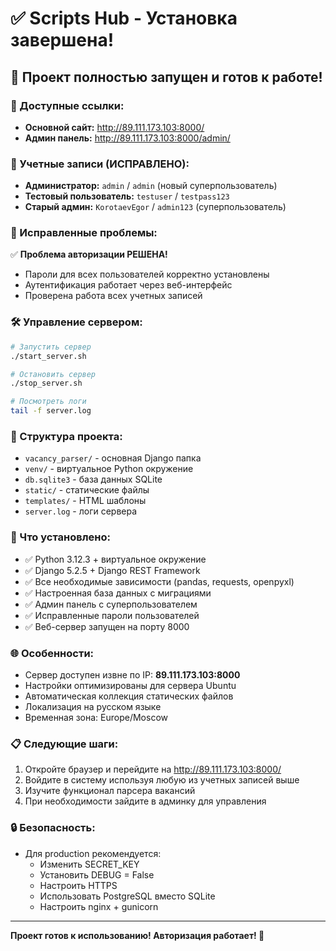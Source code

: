 # ✅ Scripts Hub - Установка завершена!

## 🚀 Проект полностью запущен и готов к работе!

### 📱 Доступные ссылки:
- **Основной сайт:** http://89.111.173.103:8000/
- **Админ панель:** http://89.111.173.103:8000/admin/

### 👤 Учетные записи (ИСПРАВЛЕНО):
- **Администратор:** `admin` / `admin` (новый суперпользователь)
- **Тестовый пользователь:** `testuser` / `testpass123`
- **Старый админ:** `KorotaevEgor` / `admin123` (суперпользователь)

### 🔧 Исправленные проблемы:
✅ **Проблема авторизации РЕШЕНА!** 
- Пароли для всех пользователей корректно установлены
- Аутентификация работает через веб-интерфейс
- Проверена работа всех учетных записей

### 🛠️ Управление сервером:
```bash
# Запустить сервер
./start_server.sh

# Остановить сервер  
./stop_server.sh

# Посмотреть логи
tail -f server.log
```

### 📁 Структура проекта:
- `vacancy_parser/` - основная Django папка
- `venv/` - виртуальное Python окружение
- `db.sqlite3` - база данных SQLite
- `static/` - статические файлы
- `templates/` - HTML шаблоны
- `server.log` - логи сервера

### 🔧 Что установлено:
- ✅ Python 3.12.3 + виртуальное окружение
- ✅ Django 5.2.5 + Django REST Framework
- ✅ Все необходимые зависимости (pandas, requests, openpyxl)
- ✅ Настроенная база данных с миграциями
- ✅ Админ панель с суперпользователем
- ✅ Исправленные пароли пользователей
- ✅ Веб-сервер запущен на порту 8000

### 🌐 Особенности:
- Сервер доступен извне по IP: **89.111.173.103:8000**
- Настройки оптимизированы для сервера Ubuntu
- Автоматическая коллекция статических файлов
- Локализация на русском языке
- Временная зона: Europe/Moscow

### 📋 Следующие шаги:
1. Откройте браузер и перейдите на http://89.111.173.103:8000/
2. Войдите в систему используя любую из учетных записей выше
3. Изучите функционал парсера вакансий
4. При необходимости зайдите в админку для управления

### 🔒 Безопасность:
- Для production рекомендуется:
  - Изменить SECRET_KEY
  - Установить DEBUG = False
  - Настроить HTTPS
  - Использовать PostgreSQL вместо SQLite
  - Настроить nginx + gunicorn

---
**Проект готов к использованию! Авторизация работает! 🎉**
